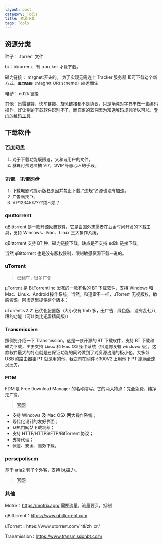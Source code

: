 ```yaml
---
layout: post
category: Tools
title: 资源下载
tags: Tools
---
```


## 资源分类

种子： .torrent 文件

bt：bittorrent，有 trancker 才能下载。

磁力链接： magnet:开头的。 为了实现无需连上 Tracker 服务器 即可下载这个新方式，**`磁力链接`**（Magnet URI scheme）应运而生

电驴： ed2k 链接

其他：迅雷链接、快车链接、旋风链接都不是协议，只是单纯对字符串做一些编码操作，好让别的下载软件识别不了，而自家的软件因为知道解码规则所以可以。[专门的解码工具](https://tool.lu/urlconvert/)

## 下载软件

### 百度网盘

1. 对于下载功能既限速，又和谐用户的文件。
2. 就算付费选项搞 VIP，SVIP 等恶心人的手段。

### 迅雷、迅雷网盘

1. 下载电影时提示版权原因并禁止下载。”违规”资源也没有加速。
2. 广告满天飞。
3. VIP1234567???烦不烦？

### qBittorrent

qBittorrent 是一款开源免费软件，它是由国外志愿者在业余时间开发的下载工具，支持 Windows、Mac、Linux 三大操作系统。

qBittorrent 支持 BT 种、磁力链接下载，缺点是不支持 ed2k 链接下载。

当然 qBittorrent 也是没有版权限制，限制敏感资源下载一说的。

### uTorrent

> 已翻车，很多广告

μTorrent 是 BitTorrent Inc 发布的一款有名的 BT 下载软件，支持 Windows 和 Mac、Linux、Android 操作系统。当然，和迅雷不一样，μTorrent 无视版权，敏感资源。阿虚这里提供两个版本：

uTorrent.v2.21 已优化配置版（大小仅有 1mb 多，无广告，绿色版，没有乱七八糟的功能（可以类比迅雷精简版））

### Transmission

照例先介绍一下 Transmission，这是一款开源的 BT 下载软件，支持 BT 下载和磁力下载，主要支持 Linux 和 Mac OS 操作系统（很遗憾没有 windows 版），这款软件最大的特点就是在保证功能的同时做到了对资源占用的极小化。大多带 USB 的路由器挂 PT 就是用的他，我之前在网件 6300V2 上用他下 PT 跑满全速没压力。

### FDM

FDM 是 Free Download Manager 的名称缩写。它的两大特点：完全免费，纯净无广告。

> [官网](https://www.freedownloadmanager.org/zh/)

- 支持 Windows 及 Mac OSX 两大操作系统；
- 现代化设计的友好界面；
- 从热门网站下载视频；
- 支持 HTTP/HTTPS/FTP/BitTorrent 协议；
- 支持代理；
- 快速、安全、高效下载。

### persepolisdm

基于 aria2 套了个外客，支持 bt,磁力。

> [官网](https://persepolisdm.github.io/)

### 其他

Motrix：https://motrix.app/ 需要流量，流量要买，抵制

qBittorrent：https://www.qbittorrent.com

uTorrent：https://www.utorrent.com/intl/zh_cn/

Transmission：https://www.transmissionbt.com/
